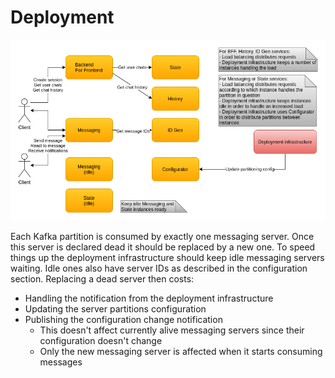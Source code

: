# Deployment

![Deployment](images/cecochat-07-deployment.png)

Each Kafka partition is consumed by exactly one messaging server. Once this server is declared dead it should be replaced by a new one. To speed things up the deployment infrastructure should keep idle messaging servers waiting. Idle ones also have server IDs as described in the configuration section. Replacing a dead server then costs:

* Handling the notification from the deployment infrastructure
* Updating the server partitions configuration
* Publishing the configuration change notification
  - This doesn't affect currently alive messaging servers since their configuration doesn't change
  - Only the new messaging server is affected when it starts consuming messages
